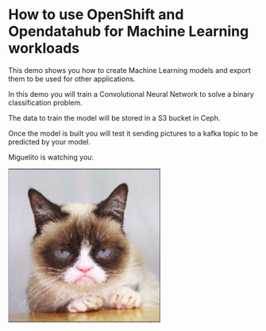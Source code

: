 # How to use OpenShift and Opendatahub for Machine Learning workloads

This demo shows you how to create Machine Learning models and export them to be used for other applications.

In this demo you will train a Convolutional Neural Network to solve a binary classification problem. 

The data to train the model will be stored in a S3 bucket in Ceph.

Once the model is built you will test it sending pictures to a kafka topic to be predicted by your model.

Miguelito is watching you:

![miguelito](imgs/miguelito.png)
